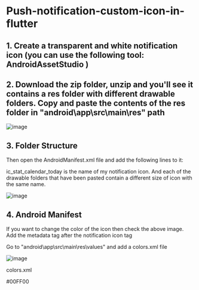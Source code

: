 # Push-notification-custom-icon-in-flutter

## 1. Create a transparent and white notification icon (you can use the following tool: AndroidAssetStudio )
## 2. Download the zip folder, unzip and you'll see it contains a res folder with different drawable folders. Copy and paste the contents of the res folder in "android\app\src\main\res" path

![image](https://github.com/EftiarHKhan/Push-notification-custom-icon-in-flutter/assets/105238792/9d889050-fdd8-40bf-8fb8-9adb4daf6809)


## 3. Folder Structure

Then open the AndroidManifest.xml file and add the following lines to it:

ic_stat_calendar_today is the name of my notification icon. And each of the drawable folders that have been pasted contain a different size of icon with the same name.

![image](https://github.com/EftiarHKhan/Push-notification-custom-icon-in-flutter/assets/105238792/1e1b3fc6-354d-4a0c-9062-bafd321e918d)


## 4. Android Manifest

If you want to change the color of the icon then check the above image. Add the metadata tag after the notification icon tag

Go to "android\app\src\main\res\values" and add a colors.xml file

![image](https://github.com/EftiarHKhan/Push-notification-custom-icon-in-flutter/assets/105238792/6771899e-b13a-4762-9540-38c08d276675)


colors.xml

<color name="colorAccent">#00FF00</color>
